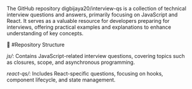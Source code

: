 ​The GitHub repository digbijaya20/interview-qs is a collection of technical interview questions and answers, primarily focusing on JavaScript and React. It serves as a valuable resource for developers preparing for interviews, offering practical examples and explanations to enhance understanding of key concepts.​

📁 #Repository Structure

*js/*: Contains JavaScript-related interview questions, covering topics such as closures, scope, and asynchronous programming.​

*react-qs/*: Includes React-specific questions, focusing on hooks, component lifecycle, and state management.
